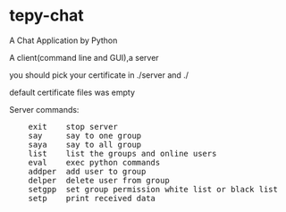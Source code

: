 # tepy-chat
A Chat Application by Python

A client(command line and GUI),a server

you should pick your certificate in ./server and ./

default certificate files was empty

Server commands:
<pre>
    exit    stop server
    say     say to one group
    saya    say to all group
    list    list the groups and online users
    eval    exec python commands
    addper  add user to group
    delper  delete user from group
    setgpp  set group permission white list or black list
    setp    print received data
</pre>
